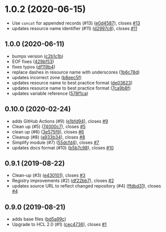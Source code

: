 # 1.0.2 (2020-06-15)

* Use `concat` for appended records (#13) ([e0d4587](https://github.com/operatehappy/terraform-aws-route53-workmail-records/commit/e0d4587)), closes [#13](https://github.com/operatehappy/terraform-aws-route53-workmail-records/issues/13)
* updates resource name identifier (#11) ([d2997c8](https://github.com/operatehappy/terraform-aws-route53-workmail-records/commit/d2997c8)), closes [#11](https://github.com/operatehappy/terraform-aws-route53-workmail-records/issues/11)

## 1.0.0 (2020-06-11)

* bumps version ([c2b1c1b](https://github.com/operatehappy/terraform-aws-route53-workmail-records/commit/c2b1c1b))
* EOF fixes ([429bf53](https://github.com/operatehappy/terraform-aws-route53-workmail-records/commit/429bf53))
* fixes typos ([df119b4](https://github.com/operatehappy/terraform-aws-route53-workmail-records/commit/df119b4))
* replace dashes in resource name with underscores ([1b6c78d](https://github.com/operatehappy/terraform-aws-route53-workmail-records/commit/1b6c78d))
* updates incorrect zone ([b8eec5f](https://github.com/operatehappy/terraform-aws-route53-workmail-records/commit/b8eec5f))
* updates resource name to best practice format ([de03623](https://github.com/operatehappy/terraform-aws-route53-workmail-records/commit/de03623))
* updates resource name to best practice format ([7ca9b8f](https://github.com/operatehappy/terraform-aws-route53-workmail-records/commit/7ca9b8f))
* updates variable reference ([578f1ca](https://github.com/operatehappy/terraform-aws-route53-workmail-records/commit/578f1ca))

## 0.10.0 (2020-02-24)

* adds GitHub Actions (#9) ([e1bfd94](https://github.com/operatehappy/terraform-aws-route53-workmail-records/commit/e1bfd94)), closes [#9](https://github.com/operatehappy/terraform-aws-route53-workmail-records/issues/9)
* Clean up (#5) ([74000c7](https://github.com/operatehappy/terraform-aws-route53-workmail-records/commit/74000c7)), closes [#5](https://github.com/operatehappy/terraform-aws-route53-workmail-records/issues/5)
* clean up (#6) ([3e575f9](https://github.com/operatehappy/terraform-aws-route53-workmail-records/commit/3e575f9)), closes [#6](https://github.com/operatehappy/terraform-aws-route53-workmail-records/issues/6)
* Cleanup (#8) ([a933b34](https://github.com/operatehappy/terraform-aws-route53-workmail-records/commit/a933b34)), closes [#8](https://github.com/operatehappy/terraform-aws-route53-workmail-records/issues/8)
* Simplify module (#7) ([55dcfd4](https://github.com/operatehappy/terraform-aws-route53-workmail-records/commit/55dcfd4)), closes [#7](https://github.com/operatehappy/terraform-aws-route53-workmail-records/issues/7)
* updates docs format (#10) ([b5b7c98](https://github.com/operatehappy/terraform-aws-route53-workmail-records/commit/b5b7c98)), closes [#10](https://github.com/operatehappy/terraform-aws-route53-workmail-records/issues/10)

## 0.9.1 (2019-08-22)

* Clean-up (#3) ([e430101](https://github.com/operatehappy/terraform-aws-route53-workmail-records/commit/e430101)), closes [#3](https://github.com/operatehappy/terraform-aws-route53-workmail-records/issues/3)
* Registry improvements (#2) ([df22bb7](https://github.com/operatehappy/terraform-aws-route53-workmail-records/commit/df22bb7)), closes [#2](https://github.com/operatehappy/terraform-aws-route53-workmail-records/issues/2)
* updates source URL to reflect changed repository (#4) ([ffdbd31](https://github.com/operatehappy/terraform-aws-route53-workmail-records/commit/ffdbd31)), closes [#4](https://github.com/operatehappy/terraform-aws-route53-workmail-records/issues/4)

## 0.9.0 (2019-08-21)

* adds base files ([bd5a99c](https://github.com/operatehappy/terraform-aws-route53-workmail-records/commit/bd5a99c))
* Upgrade to HCL 2.0 (#1) ([cec4736](https://github.com/operatehappy/terraform-aws-route53-workmail-records/commit/cec4736)), closes [#1](https://github.com/operatehappy/terraform-aws-route53-workmail-records/issues/1)

